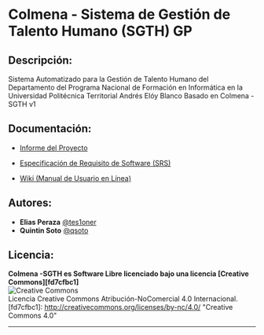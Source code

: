 # Colmena - Sistema de Gestión de Talento Humano (SGTH) GP


## Descripción:

Sistema Automatizado para la Gestión de Talento Humano del Departamento del Programa Nacional
de Formación en Informática en la Universidad Politécnica Territorial Andrés Elóy Blanco Basado en Colmena -SGTH v1


## Documentación:

* [Informe del Proyecto][507e4e67]  
* [Especificación de Requisito de Software (SRS)][0e226033]  
* [Wiki (Manual de Usuario en Línea)][554b66de]

  [507e4e67]: https://docs.google.com/document/d/1qqz13jug2507u8np019Ut9wflgvq1pISp_8JNDzKf7Y "Informe del Proyecto"
  [0e226033]: https://docs.google.com/document/d/15wsb1GMEpxsu0yAwy83opBMsDNjKILZZ_0HAiI5zal4 "Especificación de Requisito de Software (SRS)"
  [554b66de]: https://github.com/ColmenaDevTeam/colmena-sgth/wiki "Manual de Usuario en Línea"


## Autores:

* **Elias Peraza** [@tes1oner](https://twitter.com/tes1oner)
* **Quintin Soto** [@qsoto](https://twitter.com/BlueQasv)  

## Licencia:

**Colmena -SGTH es Software Libre licenciado bajo una licencia [Creative Commons][fd7cfbc1]**  
![[Creative Commons](http://creativecommons.org/licenses/by-nc/4.0/)](https://i.creativecommons.org/l/by-nc/4.0/88x31.png)  
Licencia Creative Commons Atribución-NoComercial 4.0 Internacional.
  [fd7cfbc1]: http://creativecommons.org/licenses/by-nc/4.0/ "Creative Commons 4.0"

-------
